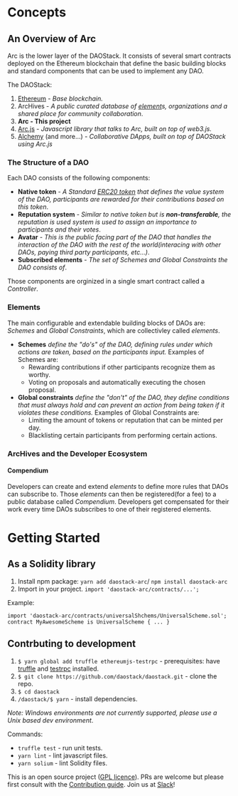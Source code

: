 # Concepts

## An Overview of Arc

Arc is the lower layer of the DAOStack. It consists of several smart contracts deployed on the Ethereum blockchain that define the basic building blocks and standard components that can be used to implement any DAO.

The DAOStack:
1. [Ethereum](https://www.ethereum.org/) - *Base blockchain.*
2. ArcHives - *A public curated database of [element](#element)s, organizations and a shared place for community collaboration*.
3. **Arc - This project**
4. [Arc.js](https://github.com/daostack/arc-js) - *Javascript library that talks to Arc, built on top of web3.js.*
5. [Alchemy](https://github.com/daostack/Alchemy-Aurelia) (and more...) - *Collaborative DApps, built on top of DAOStack using Arc.js*

### The Structure of a DAO

Each DAO consists of the following components:

* **Native token** - *A Standard [ERC20 token](https://theethereum.wiki/w/index.php/ERC20_Token_Standard) that defines the value system of the DAO, participants are rewarded for their contributions based on this token*.
* **Reputation system** - *Similar to native token but is **non-transferable**, the reputation is used system is used to assign an importance to participants and their votes*.
* **Avatar** - *This is the public facing part of the DAO that handles the interaction of the DAO with the rest of the world(interacing with other DAOs, paying third party participants, etc...)*.
* **Subscribed elements** - *The set of Schemes and Global Constraints the DAO consists of*.

Those components are orginized in a single smart contract called a *Controller*.

### Elements

The main configurable and extendable building blocks of DAOs are: *Schemes* and *Global Constraints*, which are collectivley called *elements*.
* **Schemes** *define the "do's" of the DAO, defining rules under which actions are taken, based on the participants input.* Examples of Schemes are:
    * Rewarding contributions if other participants recognize them as worthy.
    * Voting on proposals and automatically executing the chosen proposal.
* **Global constraints** *define the "don't" of the DAO, they define conditions that must always hold and can prevent an action from being taken if it violates these conditions.* Examples of Global Constraints are:
    * Limiting the amount of tokens or reputation that can be minted per day.
    * Blacklisting certain participants from performing certain actions.

### ArcHives and the Developer Ecosystem

#### Compendium

Developers can create and extend *elements* to define more rules that DAOs can subscribe to. Those *elements* can then be registered(for a fee) to a public database called *Compendium*. Developers get compensated for their work every time DAOs subscribes to one of their registered elements.

# Getting Started

## As a Solidity library

1. Install npm package: `yarn add daostack-arc`/ `npm install daostack-arc`
2. Import in your project. `import 'daostack-arc/contracts/...';`

Example:
```
import 'daostack-arc/contracts/universalShchems/UniversalScheme.sol';
contract MyAwesomeScheme is UniversalScheme { ... }
```

## Contrbuting to development

1. `$ yarn global add truffle ethereumjs-testrpc` - prerequisites: have [truffle](https://github.com/trufflesuite/truffle) and [testrpc](https://github.com/ethereumjs/testrpc) installed.
2. `$ git clone https://github.com/daostack/daostack.git` - clone the repo.
3. `$ cd daostack`
4. `/daostack/$ yarn` - install dependencies.

*Note: Windows environments are not currently supported, please use a Unix based dev environment*.

Commands:
* `truffle test` - run unit tests.
* `yarn lint` - lint javascript files.
* `yarn solium` - lint Solidity files.


This is an open source project ([GPL licence](https://github.com/daostack/daostack/blob/master/LICENSE)).
PRs are welcome but please first consult with the [Contribution guide](https://github.com/daostack/daostack/blob/master/CONTRIBUTING.md).
Join us at [Slack](https://daostack.slack.com/)!